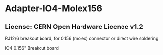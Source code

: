 # Adapter-IO4-Molex156
## License: CERN Open Hardware Licence v1.2

RJ12/6 breakout board, for 0.156 (molex) connector or direct wire soldering

IO4 0.156" Breakout board


